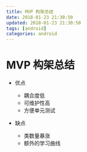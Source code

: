 ```yaml
---
title: MVP 构架总结
date: 2018-01-23 21:30:50
updated: 2018-01-23 21:30:50
tags: [android]
categories: android
---
```




# MVP 构架总结





- 优点

  - 耦合度低
  - 可维护性高
  - 方便单元测试

- 缺点

  - 类数量暴涨
  - 额外的学习曲线

  ​
